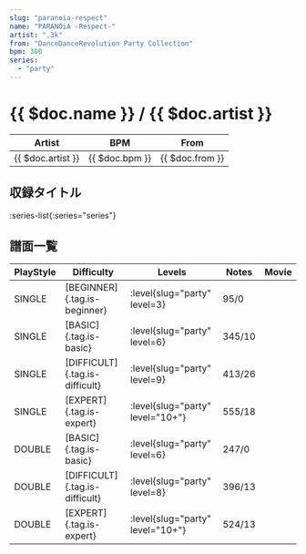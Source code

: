 ```yaml
---
slug: "paranoia-respect"
name: "PARANOiA -Respect-"
artist: ".3k"
from: "DanceDanceRevolution Party Collection"
bpm: 300
series:
  - "party"
---
```


# {{ $doc.name }} / {{ $doc.artist }}

|Artist|BPM|From|
|------|---|----|
|{{ $doc.artist }}|{{ $doc.bpm }}|{{ $doc.from }}|

## 収録タイトル

:series-list{:series="series"}

## 譜面一覧

|PlayStyle|Difficulty|Levels|Notes|Movie|
|---------|----------|------|-----|-----|
|SINGLE|[BEGINNER]{.tag.is-beginner}|:level{slug="party" level=3}|95/0||
|SINGLE|[BASIC]{.tag.is-basic}|:level{slug="party" level=6}|345/10||
|SINGLE|[DIFFICULT]{.tag.is-difficult}|:level{slug="party" level=9}|413/26||
|SINGLE|[EXPERT]{.tag.is-expert}|:level{slug="party" level="10+"}|555/18||
|DOUBLE|[BASIC]{.tag.is-basic}|:level{slug="party" level=6}|247/0||
|DOUBLE|[DIFFICULT]{.tag.is-difficult}|:level{slug="party" level=8}|396/13||
|DOUBLE|[EXPERT]{.tag.is-expert}|:level{slug="party" level="10+"}|524/13||
